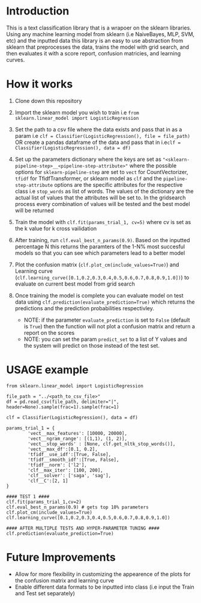 # Introduction

This is a text classification library that is a wrapoer on the sklearn libraries. Using any machine learning model from sklearn (i.e NaiveBayes, MLP, SVM, etc) and the inputted data this library is an easy to use abstraction from sklearn that preprocesses the data, trains the model with grid search, and then evaluates it with a score report, confusion matricies, and learning curves.

# How it works
1. Clone down this repository

2. Import the sklearn model you wish to train i.e `from sklearn.linear_model import LogisticRegression`

3. Set the path to a csv file where the data exists and pass that in as a param i.e `clf = Classifier(LogisticRegression(), file = file_path)` OR create a pandas dataframe of the data and pass that in i.e`clf = Classifier(LogisticRegression(), data = df)`

4. Set up the parameters dictionary where the keys are set as `"<sklearn-pipeline-step>__<pipeline-step-attribute>"` where the possible options for `sklearn-pipeline-step` are set to `vect` for CountVectorizer, `tfidf` for TfidfTransformer, or sklearn model as `clf` and the `pipeline-step-attribute` options are the specific attributes for the respective class i.e `stop_words` as list of words. The values of the dictionary are the actual list of values that the attributes will be set to. In the gridsearch process every combination of values will be tested and the best model will be returned

5. Train the model with `clf.fit(params_trial_1, cv=5)` where cv is set as the k value for k cross vailidation

6. After training, run `clf.eval_best_n_params(0.9)`. Based on the inputted percentage N this returns the paramters of the 1-N% most succesful models so that you can see which parameters lead to a better model

7. Plot the confusion matrix (`clf.plot_cm(include_values=True)`) and Learning curve (`clf.learning_curve([0.1,0.2,0.3,0.4,0.5,0.6,0.7,0.8,0.9,1.0])`) to evaluate on current best model from grid search

8. Once training the model is complete you can evaluate model on test data using `clf.prediction(evaluate_prediction=True)` which returns the predictions and the prediction probabilities respectivley. 
   - NOTE: if the parameter `evaluate_prediction` is set to `False` (default is `True`) then the function will not plot a confusion matrix and return a report on the scores
   - NOTE: you can set the param `predict_set` to a list of Y values and the system will predict on those instead of the test set. 



# USAGE example


    from sklearn.linear_model import LogisticRegression
            
    file_path = "../<path_to_csv_file>"
    df = pd.read_csv(file_path, delimiter="|", header=None).sample(frac=1).sample(frac=1)
    
    clf = Classifier(LogisticRegression(), data = df)
 
    params_trial_1 = { 
            'vect__max_features': [10000, 20000],
            'vect__ngram_range': [(1,1), (1, 2)],
            'vect__stop_words' : [None, clf.get_nltk_stop_words()],
            'vect__max_df':[0.1, 0.2],
            'tfidf__use_idf':[True, False],
            'tfidf__smooth_idf':[True, False],
            'tfidf__norm': ['l2'],
            'clf__max_iter': [100, 200],
            'clf__solver': ['saga', 'sag'],
            'clf__C':[2, 1]        
    }
    
    #### TEST 1 ####
    clf.fit(params_trial_1,cv=2)
    clf.eval_best_n_params(0.9) # gets top 10% parameters
    clf.plot_cm(include_values=True)
    clf.learning_curve([0.1,0.2,0.3,0.4,0.5,0.6,0.7,0.8,0.9,1.0])
    
    #### AFTER MULTIPLE TESTS AND HYPER-PARAMETER TUNING ####
    clf.prediction(evaluate_prediction=True)
 
 
# Future Improvements

- Allow for more flexibility in customizing the appearence of the plots for the confusion matrix and learning curve
- Enable different data formats to be inputted into class (i.e input the Train and Test set separately)


